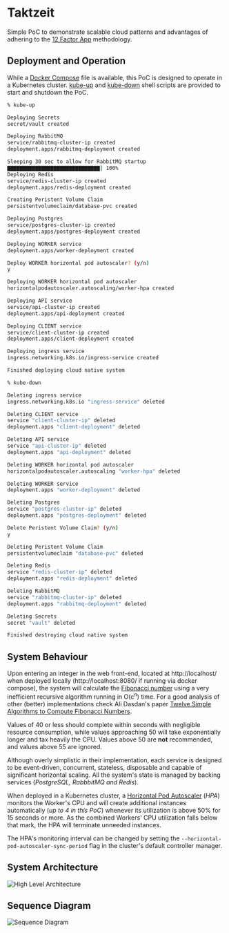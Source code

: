 # Taktzeit
Simple PoC to demonstrate scalable cloud patterns and advantages of adhering to the [12 Factor App](https://12factor.net/) methodology.  

## Deployment and Operation
While a [Docker Compose](https://docs.docker.com/compose/) file is available, this PoC is designed to operate in a Kubernetes cluster. [kube-up](./kubernetes/kube-up) and [kube-down](./kubernetes/kube-down) shell scripts are provided to start and shutdown the PoC.

```sh
% kube-up

Deploying Secrets
secret/vault created

Deploying RabbitMQ
service/rabbitmq-cluster-ip created
deployment.apps/rabbitmq-deployment created

Sleeping 30 sec to allow for RabbitMQ startup
▇▇▇▇▇▇▇▇▇▇▇▇▇▇▇▇▇▇▇▇▇▇▇▇▇▇▇▇▇▇| 100%
Deploying Redis
service/redis-cluster-ip created
deployment.apps/redis-deployment created

Creating Peristent Volume Claim
persistentvolumeclaim/database-pvc created

Deploying Postgres
service/postgres-cluster-ip created
deployment.apps/postgres-deployment created

Deploying WORKER service
deployment.apps/worker-deployment created

Deploy WORKER horizontal pod autoscaler? (y/n)
y

Deploying WORKER horizontal pod autoscaler
horizontalpodautoscaler.autoscaling/worker-hpa created

Deploying API service
service/api-cluster-ip created
deployment.apps/api-deployment created

Deploying CLIENT service
service/client-cluster-ip created
deployment.apps/client-deployment created

Deploying ingress service
ingress.networking.k8s.io/ingress-service created

Finished deploying cloud native system
```

```sh
% kube-down

Deleting ingress service
ingress.networking.k8s.io "ingress-service" deleted

Deleting CLIENT service
service "client-cluster-ip" deleted
deployment.apps "client-deployment" deleted

Deleting API service
service "api-cluster-ip" deleted
deployment.apps "api-deployment" deleted

Deleting WORKER horizontal pod autoscaler
horizontalpodautoscaler.autoscaling "worker-hpa" deleted

Deleting WORKER service
deployment.apps "worker-deployment" deleted

Deleting Postgres
service "postgres-cluster-ip" deleted
deployment.apps "postgres-deployment" deleted

Delete Peristent Volume Claim? (y/n)
y

Deleting Peristent Volume Claim
persistentvolumeclaim "database-pvc" deleted

Deleting Redis
service "redis-cluster-ip" deleted
deployment.apps "redis-deployment" deleted

Deleting RabbitMQ
service "rabbitmq-cluster-ip" deleted
deployment.apps "rabbitmq-deployment" deleted

Deleting Secrets
secret "vault" deleted

Finished destroying cloud native system
```

## System Behaviour
Upon entering an integer in the web front-end, located at http://localhost/ when deployed locally (http://localhost:8080/ if running via docker compose), the system will calculate the [Fibonacci number](https://en.wikipedia.org/wiki/Fibonacci_number) using a very inefficient recursive algorithm running in O(c<sup>n</sup>) time. For a good analysis of other (better) implementations check Ali Dasdan's paper [Twelve Simple Algorithms to Compute Fibonacci Numbers](https://arxiv.org/pdf/1803.07199.pdf).  

Values of 40 or less should complete within seconds with negligible resource consumption, while values approaching 50 will take exponentially longer and tax heavily the CPU. Values above 50 are **not** recommended, and values above 55 are ignored.  

Although overly simplistic in their implementation, each service is designed to be event-driven, concurrent, stateless, disposable  and capable of significant horizontal scaling. All the system's state is managed by backing services (*PostgreSQL, RabbbitMQ and Redis*).  

When deployed in a Kubernetes cluster, a [Horizontal Pod Autoscaler](https://kubernetes.io/docs/tasks/run-application/horizontal-pod-autoscale/) (*HPA*) monitors the Worker's CPU and will create additional instances automatically (*up to 4 in this PoC*) whenever its utilization is above 50% for 15 seconds or more. As the combined Workers' CPU utilization falls below that mark, the HPA will terminate unneeded instances.  

The HPA's monitoring interval can be changed by setting the `--horizontal-pod-autoscaler-sync-period` flag in the cluster's default controller manager.  

## System Architecture
![High Level Architecture](https://mermaid.ink/svg/eyJjb2RlIjoiZ3JhcGggTFJcbkEoW0luZ3Jlc3NdKSAgLS0-fG5naW54fCBCKENsaWVudClcbkIgLS0-fHByb3h5fCBDe0FQSX1cbkMgLS0-IEdcbkdbW1JlZGlzXV0gLS4tPiB8LWZpYm9uYWNjaSByZXN1bHQtfENcbkMgLS0-IElbKFBvc3RncmVzKV1cbkkgLS4tPiB8aW50ZWdlcnN8Q1xuQyAtLT4gSFtbUmFiYml0TVFdXVxuSCAtLT5EKFdvcmtlciAxKVxuRCAtLT4gR1xuSCAtLT5FKFdvcmtlciBuLTEpXG5FIC0tPiBHXG5IIC0tPkYoV29ya2VyIG4pXG5GIC0tPiBHIiwibWVybWFpZCI6eyJ0aGVtZSI6ImRlZmF1bHQifX0)  

## Sequence Diagram
![Sequence Diagram](https://mermaid.ink/svg/eyJjb2RlIjoic2VxdWVuY2VEaWFncmFtXG5cbnBhciBDdXJyZW50XG5cdENsaWVudC0-PitBUEk6IEdFVCAvdmFsdWVzL2N1cnJlbnRcbiAgQVBJLT4-K1JlZGlzOiBoZ2V0YWxsXG4gIFJlZGlzLS0-Pi1BUEk6IGN1cnJlbnRcbiAgQVBJLS0-Pi1DbGllbnQ6IGN1cnJlbnRcbmVuZFxuXG5wYXIgQWxsXG4gIENsaWVudC0-PitBUEk6IEdFVCAvdmFsdWVzL2FsbFxuICBBUEktPj4rUG9zdGdyZVNRTDogR0VUIC92YWx1ZXMvYWxsXG4gIFBvc3RncmVTUUwtLT4-LUFQSTogYWxsXG4gIEFQSS0tPj4tQ2xpZW50OiBhbGxcbmVuZFxuXG5wYXIgVmFsdWVzXG4gIENsaWVudC0-PkFQSTogUE9TVCAvdmFsdWVzXG4gIEFQSS0-PlJlZGlzOiBoc2V0ICdOYU4nXG4gIEFQSS0-PlBvc3RncmVTUUw6IEluc2VydCBJbnRcblx0QVBJLT4-UmFiYml0TVA6IFB1Ymxpc2ggSW50XG5lbmRcblxucGFyIEZpYm9uYWNjaVxuICBSYWJiaXRNUC0teCtXb3JrZXI6IFN1YnNjcmlwdGlvbiBFdmVudFxuICBXb3JrZXItPj5Xb3JrZXI6IGZpYm9uYWNjaShJbnQpXG4gIFdvcmtlci0-Pi1SZWRpczogaHNldCAnTmFuJyB0byBGaWJvbmFjY2lcbmVuZFxuIiwibWVybWFpZCI6eyJ0aGVtZSI6ImRlZmF1bHQifX0)
